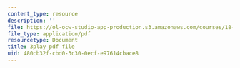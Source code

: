```yaml
---
content_type: resource
description: ''
file: https://ol-ocw-studio-app-production.s3.amazonaws.com/courses/18-02sc-multivariable-calculus-fall-2010/480cb32fcbd03c300ecfe97614cbace8_IYlzo-bxrqs.pdf
file_type: application/pdf
resourcetype: Document
title: 3play pdf file
uid: 480cb32f-cbd0-3c30-0ecf-e97614cbace8
---
```


